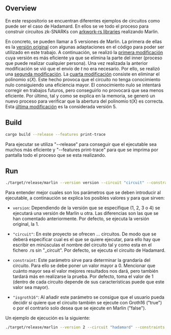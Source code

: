 ## Overview

En este respositorio se encuentran diferentes ejemplos de circuitos como puede ser el caso de Hadamard. En ellos se ve todo el proceso para construir circuitos zk-SNARKs con [arkwork-rs libraries](https://github.com/arkworks-rs) realizando Marlin.

En concreto, se pueden llamar a 5 versiones de Marlin. La primera de ellas es la [versión original](https://github.com/SaraSorianoRossa/Original-Marlin) con algunas adaptaciones en el código para poder ser utilizado en este trabajo. A continuación, se realizó la [primera modificación](https://github.com/SaraSorianoRossa/Marlin-v2) cuya versión es más eficiente ya que se elimina la parte del inner (proceso que puede realizar cualquier persona). Una vez realizada la anterior modificación se vió que el envío de $t$ no era necesario. Por ello, se realizó una [segunda modificación](https://github.com/SaraSorianoRossa/Marlin-v3). La [cuarta modificación](https://github.com/SaraSorianoRossa/Marlin-v4) consiste en eliminar el polinomio $s(X)$. Este hecho provoca que el circuito no tenga conocimiento nulo consiguiendo una eficiencia mayor. El conocimiento nulo se intentará corregir en trabajos futuros, pero conseguirlo no provocará que sea menos eficiente. Por último, tal y como se explica en la memoria, se generó un nuevo proceso para verificar que la abertura del polinomio t(X) es correcta. Esta [última modificación](https://github.com/SaraSorianoRossa/Marlin-v5) es la considerada versión 5.

## Build

```sh
cargo build --release --features print-trace
```

Para ejecutar se utiliza "--release" para conseguir que el ejecutable sea muchos más eficiente y "--features print-trace" para que se imprima por pantalla todo el proceso que se esta realizando.

## Run

```sh
./target/release/marlin --version version --circuit "circuit" --constraints constraint --groth16 "isgroth16"
```

Para entender mejor cuales son los parámetros que se deben introducir al ejecutable, a continaución se explica los posibles valores y para que sirven:

* ```version```: Dependiendo de la versión que se especifique (1, 2, 3 o 4) se ejecutará una versión de Marlin u otra. Las diferencias son las que se han comentado anteriormente. Por defecto, se ejecuta la versión original, la 1.

* ```"circuit"```: En este proyecto se ofrecen ... circuitos. De modo que se deberá especificar cual es el que se quiere ejecutar, para ello hay que escribir en minúsculas el nombre del circuito tal y como esta en el fichero .rs sin "_circuit". Por defecto, se ejecuta el circuito de Hadamard.

* ```constraint```: Este parámetro sirve para determinar la grandaría del circuito. Para ello se debe poner un valor mayor a 0. Mencionar que cuánto mayor sea el valor mejores resultados nos dará, pero también tardará más en realizarse la prueba. Por defecto, toma el valor de 1 (dentro de cada circuito depende de sus características puede que este valor sea mayor).

* ```"isgroth16"```: Al añadir este parámetro se consigue que el usuario pueda decidir si quiere que el circuito también se ejecute con Groth16 ("true") o por el contrario solo desea que se ejecute en Marlin ("false").

Un ejemplo de ejecución es la siguiente:
```sh
./target/release/marlin --version 2 --circuit "hadamard" --constraints 5000 --groth16 "true"
```
